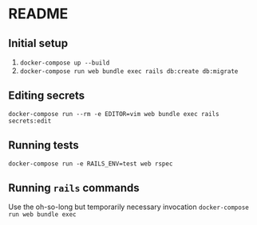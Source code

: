 # README


## Initial setup

1. `docker-compose up --build`
2. `docker-compose run web bundle exec rails db:create
   db:migrate`

## Editing secrets

`docker-compose run --rm -e EDITOR=vim web bundle exec rails
secrets:edit`

## Running tests

`docker-compose run -e RAILS_ENV=test web rspec`

## Running `rails` commands

Use the oh-so-long but temporarily necessary invocation `docker-compose
run web bundle exec`

